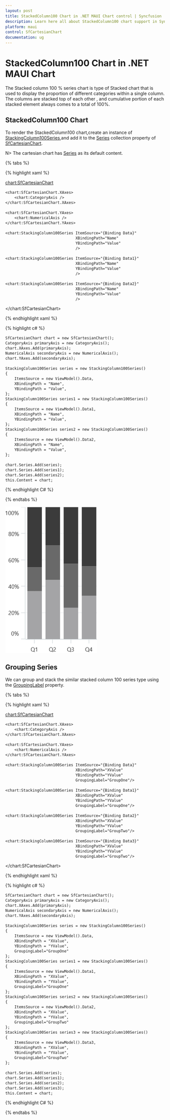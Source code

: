 ```yaml
---
layout: post
title: StackedColumn100 Chart in .NET MAUI Chart control | Syncfusion
description: Learn here all about StackedColumn100 chart support in Syncfusion .NET MAUI Chart (SfCartesianChart) control.
platform: maui
control: SfCartesianChart
documentation: ug
---
```


# StackedColumn100 Chart in .NET MAUI Chart

The Stacked column 100 % series chart is type of Stacked chart that is used to display the proportion of different categories within a single column. The columns are stacked top of each other , and cumulative portion of each stacked element always comes to a total of 100%.

## StackedColumn100 Chart

To render the StackedColumn100 chart,create an instance of [StackingColumn100Series](),and add it to the [Series](https://help.syncfusion.com/cr/maui/Syncfusion.Maui.Charts.SfCartesianChart.html#Syncfusion_Maui_Charts_SfCartesianChart_Series) collection property of [SfCartesianChart](https://help.syncfusion.com/cr/maui/Syncfusion.Maui.Charts.SfCartesianChart.html?tabs=tabid-1).

N> The cartesian chart has [Series](https://help.syncfusion.com/cr/maui/Syncfusion.Maui.Charts.SfCartesianChart.html#Syncfusion_Maui_Charts_SfCartesianChart_Series) as its default content.

{% tabs %}

{% highlight xaml %}

<chart:SfCartesianChart>

    <chart:SfCartesianChart.XAxes>
        <chart:CategoryAxis />
    </chart:SfCartesianChart.XAxes>

    <chart:SfCartesianChart.YAxes>
        <chart:NumericalAxis />
    </chart:SfCartesianChart.YAxes>   

    <chart:StackingColumn100Series ItemSource="{Binding Data}"
                                   XBindingPath="Name"
                                   YBindingPath="Value"
                                   />

    <chart:StackingColumn100Series ItemSource="{Binding Data1}"
                                   XBindingPath="Name"
                                   YBindingPath="Value"
                                   />

    <chart:StackingColumn100Series ItemSource="{Binding Data2}"
                                   XBindingPath="Name"
                                   YBindingPath="Value"
                                   />

</chart:SfCartesianChart>

{% endhighlight xaml %}

{% highlight c# %}

    SfCartesianChart chart = new SfCartesianChart();
    CategoryAxis primaryAxis = new CategoryAxis();
    chart.XAxes.Add(primaryAxis);
    NumericalAxis secondaryAxis = new NumericalAxis();
    chart.YAxes.Add(secondaryAxis);

    StackingColumn100Series series = new StackingColumn100Series()
    {
        ItemsSource = new ViewModel().Data,
        XBindingPath = "Name",
        YBindingPath = "Value",
    };
    StackingColumn100Series series1 = new StackingColumn100Series()
    {
        ItemsSource = new ViewModel().Data1,
        XBindingPath = "Name",
        YBindingPath = "Value",
    };
    StackingColumn100Series series2 = new StackingColumn100Series()
    {
        ItemsSource = new ViewModel().Data2,
        XBindingPath = "Name",
        YBindingPath = "Value",
    };
 
    chart.Series.Add(series);
    chart.Series.Add(series1);
    chart.Series.Add(series2);
    this.Content = chart;

{% endhighlight C# %}

{% endtabs %}

![Stacking Column 100 Chart in MAUI](Chart-types_images/StackedColumn100Chart.png)

## Grouping Series 

We can group and stack the similar stacked column 100 series type using the [GroupingLabel](https://help.syncfusion.com/cr/maui/Syncfusion.Maui.Charts.StackingSeriesBase.html#Syncfusion_Maui_Charts_StackingSeriesBase_GroupingLabel) property. 


{% tabs %}

{% highlight xaml %}

<chart:SfCartesianChart>

    <chart:SfCartesianChart.XAxes>
        <chart:CategoryAxis />
    </chart:SfCartesianChart.XAxes>

    <chart:SfCartesianChart.YAxes>
        <chart:NumericalAxis />
    </chart:SfCartesianChart.YAxes>   

    <chart:StackingColumn100Series ItemSource="{Binding Data}"
                                   XBindingPath="XValue"
                                   YBindingPath="YValue"
                                   GroupingLabel="GroupOne"/>

    <chart:StackingColumn100Series ItemSource="{Binding Data1}"
                                   XBindingPath="XValue"
                                   YBindingPath="YValue"
                                   GroupingLabel="GroupOne"/>

    <chart:StackingColumn100Series ItemSource="{Binding Data2}"
                                   XBindingPath="XValue"
                                   YBindingPath="YValue"
                                   GroupingLabel="GroupTwo"/>

    <chart:StackingColumn100Series ItemSource="{Binding Data3}"
                                   XBindingPath="XValue"
                                   YBindingPath="YValue"
                                   GroupingLabel="GroupTwo"/>

</chart:SfCartesianChart>

{% endhighlight xaml %}

{% highlight c# %}

    SfCartesianChart chart = new SfCartesianChart();
    CategoryAxis primaryAxis = new CategoryAxis();
    chart.XAxes.Add(primaryAxis);
    NumericalAxis secondaryAxis = new NumericalAxis();
    chart.YAxes.Add(secondaryAxis);

    StackingColumn100Series series = new StackingColumn100Series()
    {
        ItemsSource = new ViewModel().Data,
        XBindingPath = "XValue",
        YBindingPath = "YValue",
        GroupingLabel="GroupOne"
    };
    StackingColumn100Series series1 = new StackingColumn100Series()
    {
        ItemsSource = new ViewModel().Data1,
        XBindingPath = "XValue",
        YBindingPath = "YValue",
        GroupingLabel="GroupOne"
    };
    StackingColumn100Series series2 = new StackingColumn100Series()
    {
        ItemsSource = new ViewModel().Data2,
        XBindingPath = "XValue",
        YBindingPath = "YValue",
        GroupingLabel="GroupTwo"
    };
    StackingColumn100Series series3 = new StackingColumn100Series()
    {
        ItemsSource = new ViewModel().Data3,
        XBindingPath = "XValue",
        YBindingPath = "YValue",
        GroupingLabel="GroupTwo"
    };

    chart.Series.Add(series);
    chart.Series.Add(series1);
    chart.Series.Add(series2);
    chart.Series.Add(series3);
    this.Content = chart;

{% endhighlight C# %}

{% endtabs %}


